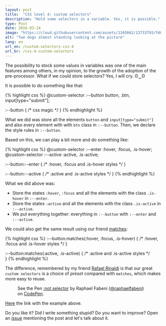 ```yaml
---
layout: post
title:  "CSS level 4: custom selectors"
description: "Hold some selectors in a variable. Yes, it is possible."
type: Post
date: 2016-03-14
image: "https://cloud.githubusercontent.com/assets/1345662/13733793/fd6e4256-e975-11e5-8498-ff80c382917d.jpg"
alt: "Two dogs almost standing looking at the picture"
lang: en
url_en: /custom-selectors-css-4
url_br: /css-4-custom-selectors
---
```


The possibility to stock some values in variables was one of the main features among others, in my opinion, to the growth of the adoption of the pre-processor. What if we could store selectors? Yes, I will cry. ʘ‿ʘ

It is possible to do something like that:

{% highlight css %}
@custom-selector :--button button, .btn, input[type="submit"];

:--button {
  /* css magic */ 
}
{% endhighlight %}

What we did was store all the elements `button` and `input[type="submit"]` and also every element with with `btn` class in `:--button`. Then, we declare the style rules in `:--button`.

Based on this, we can play a bit more and do something like:

{% highlight css %}
@custom-selector :--enter :hover, :focus, .is-hover;
@custom-selector :--active :active, .is-active;

:--button:--enter {
  /* :hover, :focus and .is-hover styles */
}

:--button:--active {
  /* :active and .is-active styles */
}
{% endhighlight %}

What we did above was:

* Store the states `:hover`, `:focus` and all the elements with the class `.is-hover` in `:--enter`.
* Store the states `:active` and all the elements with the class `.is-active` in `:--active`.
* We put everything together: everything in `:--button` with `:--enter` and `:--active`.

We could also get the same result using our friend [matches](/en/matches-selector-css-4/):

{% highlight css %}
:--button:matches(:hover, :focus, .is-hover) {
  /* :hover, :focus and .is-hover styles */
}

:--button:matches(:active, .is-active) {
  /* :active and .is-active styles */  
}
{% endhighlight %}

The difference, remembered by my friend [Rafael Rinaldi](https://twitter.com/rafaelrinaldi) is that our great `custom selectors` is a choice of *preset* compared with `matches`, which makes more easy to reuse.

<figure class="text-center loading">
  <p data-height="145" data-theme-id="4240" data-slug-hash="eZzjVw" data-default-tab="result" data-user="raphaelfabeni" class="codepen">See the Pen <a href="http://codepen.io/raphaelfabeni/pen/eZzjVw/">:not selector</a> by Raphael Fabeni (<a href="http://codepen.io/raphaelfabeni">@raphaelfabeni</a>) on <a href="http://codepen.io">CodePen</a>.</p>
</figure>

[Here](http://codepen.io/raphaelfabeni/pen/eZzjVw) the link with the example above.

Do you like it? Did I write something stupid? Do you want to improve? Open an [issue](https://github.com/raphaelfabeni/raphaelfabeni.github.io/issues) mentioning the post and let's talk about it.

<script async src="//assets.codepen.io/assets/embed/ei.js"></script>
